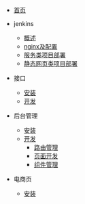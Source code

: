 * [首页](/)
* jenkins
  * [概述](/jenkins/)
  * [nginx及配置](/jenkins/nginx.md)
  * [服务类项目部署](/jenkins/service.md)
  * [静态网页类项目部署](/jenkins/static.md)
* 接口
  * [安装](/api/)
  * [开发](/api/dev.md)
    
* 后台管理
  * [安装](/backend/)
  * [开发](/backend/dev.md)
    - [路由管理](/backend/router.md)
    - [页面开发](/backend/page.md)
    - [组件管理](/backend/component.md)
* 电商页
  * [安装](/store/)